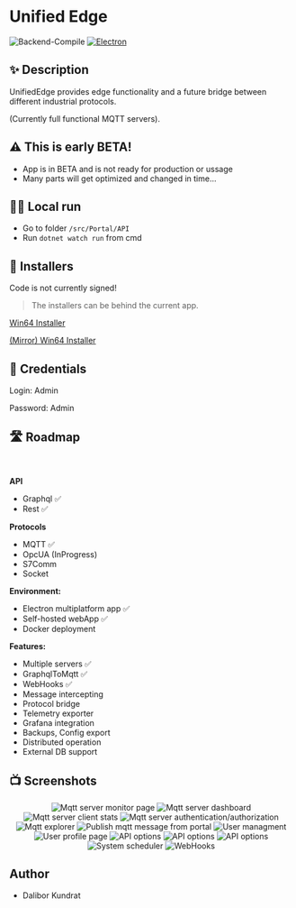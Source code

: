 # Unified Edge

![Backend-Compile](https://github.com/damikun/UnifiedEdge/actions/workflows/Clean-Restore-Compile.yml/badge.svg)
[![Electron](https://github.com/damikun/UnifiedEdge/actions/workflows/Build-Electron-Artefact.yml/badge.svg)](https://github.com/damikun/UnifiedEdge/actions/workflows/Build-Electron-Artefact.yml)

## ✨ Description

UnifiedEdge provides edge functionality and a future bridge between different industrial protocols. 

(Currently full functional MQTT servers).

## ⚠️ This is early BETA!
- App is in BETA and is not ready for production or ussage
- Many parts will get optimized and changed in time...

## 🧑‍💻 Local run

- Go to folder `/src/Portal/API`
- Run `dotnet watch run` from cmd

##  💾 Installers

Code is not currently signed! 

>The installers can be behind the current app.

[Win64 Installer](https://www.dropbox.com/s/73r18os0vu5tsyv/UnifiedEdge%20Setup%201.0.1.exe?dl=0)

[(Mirror) Win64 Installer](https://ulozto.cz/tamhle/6dYPMRsfZU7M#!ZJD5LmR2ZGp0AQLmMwIvMwEyLJR0Z003IIcgn1ILD2ghM2HlMN==)

## 👤 Credentials

Login: Admin

Password: Admin

## 🛣 Roadmap
</br>

**API**
- Graphql ✅
- Rest ✅
  
**Protocols**
- MQTT ✅
- OpcUA (InProgress)
- S7Comm
- Socket

**Environment:**
- Electron multiplatform app ✅
- Self-hosted webApp ✅
- Docker deployment

**Features:**
- Multiple servers ✅
- GraphqlToMqtt ✅
- WebHooks ✅
- Message intercepting
- Protocol bridge
- Telemetry exporter
- Grafana integration
- Backups, Config export
- Distributed operation
- External DB support

## 📺 Screenshots

<p align="center">
    <img src="./Doc/Screens/monitor_screen.png" alt="Mqtt server monitor page" />
    <img src="./Doc/Screens/server_screen.png" alt="Mqtt server dashboard" />
    <img src="./Doc/Screens/clinet_statistic.png" alt="Mqtt server client stats" />
    <img src="./Doc/Screens/server_auth.png" alt="Mqtt server authentication/authorization" />
    <img src="./Doc/Screens/server_explorer.png" alt="Mqtt explorer" />
    <img src="./Doc/Screens/server_publish_message.png" alt="Publish mqtt message from portal" />
    <img src="./Doc/Screens/server_users.png" alt="User managment" />
    <img src="./Doc/Screens/user_profile.png" alt="User profile page" />
    <img src="./Doc/Screens/api.png" alt="API options" />      
    <img src="./Doc/Screens/graphql.png" alt="API options" /> 
    <img src="./Doc/Screens/rest.png" alt="API options" />
    <img src="./Doc/Screens/system_scheduler.png" alt="System scheduler" />    
    <img src="./Doc/Screens/Hook_Screen.png" alt="WebHooks" />     
</p>

## Author
- Dalibor Kundrat